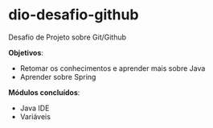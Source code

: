 # dio-desafio-github
Desafio de Projeto sobre Git/Github

**Objetivos**:
- Retomar os conhecimentos e aprender mais sobre Java
- Aprender sobre Spring

**Módulos concluídos**:
- Java IDE
- Variáveis